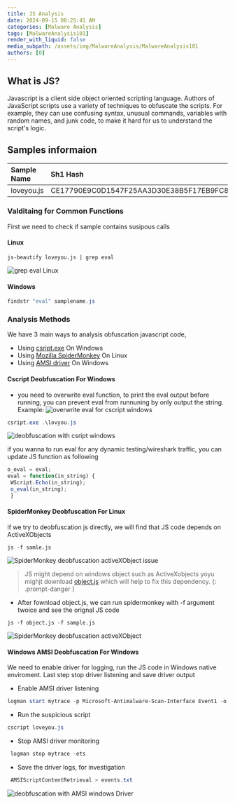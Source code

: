 ```yaml
---
title: JS Analysis
date: 2024-09-15 08:25:41 AM
categories: [Malware Analysis]
tags: [MalwareAnalysis101] 
render_with_liquid: false
media_subpath: /assets/img/MalwareAnalysis/MalwareAnalysis101
authors: [0]
---
```


## What is JS?
Javascript is a client side object oriented scripting language. Authors of JavaScript scripts use a variety of techniques to obfuscate the scripts. For example, they can use confusing syntax, unusual commands, variables with random names, and junk code, to make it hard for us to understand the script's logic.

## Samples informaion

| Sample Name         | Sh1 Hash         |
| :------------------ | :----------------------------------------- |
| loveyou.js          |  CE17790E9C0D1547F25AA3D30E38B5F17EB9FC8A  |

### Valditaing for Common Functions
First we need to check if sample contains susipous calls

#### Linux 

```shell
js-beautify loveyou.js | grep eval
```
![grep eval Linux](evalLinux.png)

#### Windows
```powershell
findstr "eval" samplename.js
```
### Analysis Methods
We have 3 main ways to analysis obfuscation javascript code, 
- Using [csript.exe](https://kb.webtrends.com/information/what-is-cscript-exe-and-what-is-it-used-for-1365447894619/) On Windows
- Using [Mozilla SpiderMonkey](https://github.com/mozilla-spidermonkey/spidermonkey.dev) On Linux
- Using [AMSI driver](https://learn.microsoft.com/en-us/windows/win32/amsi/antimalware-scan-interface-portal) On Windows

#### Cscript Deobfuscation For Windows

- you need to overwrite eval function, to print the eval output before running, you can prevent eval from runnuning by only output the string. 
Example: 
![overwrite eval for cscript windows](overwriteeval.png)

```powershell
csript.exe .\lovyou.js
```
![deobfuscation with csript windows](deobfuscation_csript.png)

if you wanna to run eval for any dynamic testing/wireshark traffic, you can update JS function as following 
```javascript
o_eval = eval;
eval = function(in_string) {
 WScript.Echo(in_string);
 o_eval(in_string);
 }
```

#### SpiderMonkey Deobfuscation For Linux
if we try to deobfuscation js directly, we will find that JS code depends on ActiveXObjects

```shell
js -f samle.js
```
![SpiderMonkey deobfuscation activeXObject issue](SpiderMonkey_deobfuscation_activeXissue.png)

> JS might depend on windows object such as ActiveXobjects yoyu mighjt download [object.js](https://docs.remnux.org/discover-the-tools/dynamically+reverse-engineer+code/scripts) which will help to fix this dependency. 
{: .prompt-danger }

- After fownload object.js, we can run spidermonkey with -f argument twoice and see the orignal JS code 

```shell 
js -f object.js -f sample.js
```
![SpiderMonkey deobfuscation activeXObject](SpiderMonkey_deobfuscation_activeX.PNG)

#### Windows AMSI Deobfuscation For Windows

We need to enable driver for logging, run the JS code in Windows native enviroment. Last step stop driver listening and save driver output 
- Enable AMSI driver listening 
```powershell
logman start mytrace -p Microsoft-Antimalware-Scan-Interface Event1 -o AMSITrace.etl -ets
```
- Run the suspicious script 
```powershell
cscript loveyou.js
```
- Stop AMSI driver monitoring
```powershell
 logman stop mytrace -ets
```
- Save the driver logs, for investigation 
```powershell
 AMSIScriptContentRetrieval > events.txt
```
![deobfuscation with AMSI windows Driver](deobfuscation_AMSI.png)

<script src="https://giscus.app/client.js"
        data-repo="SoOM3a/Blogs"
        data-repo-id="R_kgDOLebVZA"
        data-category="General"
        data-category-id="DIC_kwDOLebVZM4Cd9IX"
        data-mapping="url"
        data-strict="1"
        data-reactions-enabled="1"
        data-emit-metadata="1"
        data-input-position="top"
        data-theme="preferred_color_scheme"
        data-lang="en"
        data-loading="lazy"
        crossorigin="anonymous"
        async>
</script>